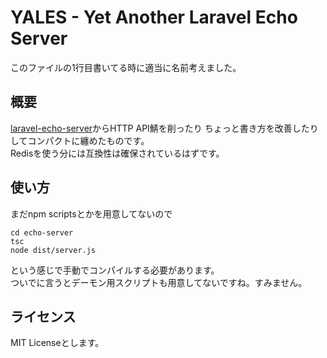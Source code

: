 # YALES - Yet Another Laravel Echo Server 
このファイルの1行目書いてる時に適当に名前考えました。

## 概要
[laravel-echo-server](https://github.com/tlaverdure/laravel-echo-server)からHTTP API鯖を削ったり
ちょっと書き方を改善したりしてコンパクトに纏めたものです。  
Redisを使う分には互換性は確保されているはずです。

## 使い方
まだnpm scriptsとかを用意してないので

```
cd echo-server
tsc
node dist/server.js
```

という感じで手動でコンパイルする必要があります。  
ついでに言うとデーモン用スクリプトも用意してないですね。すみません。

## ライセンス
MIT Licenseとします。
